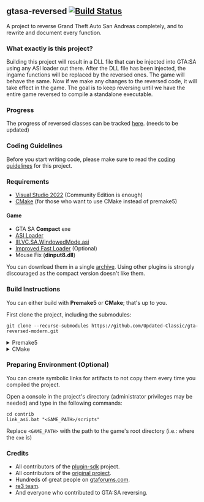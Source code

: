 ## gtasa-reversed [![Build Status](https://github.com/Updated-Classic/gta-reversed-modern/workflows/Build/badge.svg?event=push&branch=master)](https://github.com/Updated-Classic/gta-reversed-modern/actions?query=workflow%3ABuild)

A project to reverse Grand Theft Auto San Andreas completely, and to rewrite and document every function. 

### What exactly is this project? 
Building this project will result in a DLL file that can be injected into GTA:SA using any ASI loader out there. After the DLL file has been injected, the ingame functions will be replaced by the reversed ones. The game will behave the same. Now if we make any changes to the reversed code, it will take effect in the game. The goal is to keep reversing until we have the entire game reversed to compile a standalone executable.

### Progress
The progress of reversed classes can be tracked [here](docs/ReversedClasses.MD). (needs to be updated)

### Coding Guidelines 
Before you start writing code, please make sure to read the [coding guidelines](docs/CodingGuidelines.MD) for this project.

### Requirements

* [Visual Studio 2022](https://visualstudio.microsoft.com/en/downloads/) (Community Edition is enough)
* [CMake](https://cmake.org) (for those who want to use CMake instead of premake5)

#### Game

* GTA SA **Compact** exe
* [ASI Loader](https://gtaforums.com/topic/523982-relopensrc-silents-asi-loader/)
* [III.VC.SA.WindowedMode.asi](https://github.com/ThirteenAG/III.VC.SA.WindowedMode)
* [Improved Fast Loader](https://www.gtagarage.com/mods/show.php?id=25665) (Optional)
* Mouse Fix (**dinput8.dll**)

You can download them in a single [archive](https://github.com/codenulls/gta-reversed/files/6949371/gta_sa.zip).
Using other plugins is strongly discouraged as the compact version doesn't like them.

### Build Instructions

You can either build with **Premake5** or **CMake**; that's up to you.

First clone the project, including the submodules:
```shell
git clone --recurse-submodules https://github.com/Updated-Classic/gta-reversed-modern.git
```

<details>
<summary>Premake5</summary>

1) Execute `premake5.bat` for VS2019, or `premake5.bat vs20xx` for other VS versions. (e.g: `premake5.bat vs2022`)

2) You'll find gta_reversed.sln shortcut in the same folder as premake5.

</details>

<details>
<summary>CMake</summary>

1) Download and install the latest version of CMake for windows from [HERE](https://cmake.org/download/) and make sure to add it to your PATH.

##### GUI

2) Open CMake GUI

3) Set the Source and Build directories (Don't forget to append "Bin" after the path for build), like this: 

![Capture](https://gitlab.com/gtahackers/gta-reversed/uploads/a4c08a7094c1d8fe6727e24aad6c0203/Capture.PNG)

4) Click configure, then you will see a dialogue box. Choose "Visual Studio 16 2019" and "Win32", then click Finish.

![CMakeSettings](https://user-images.githubusercontent.com/10183157/63577623-37a13480-c5a8-11e9-8fe4-da81fa47ca58.PNG)

5) Once the configuration is complete, click the Generate button.

6) You'll find GTASA.sln in the Bin folder.

##### CLI

2) Open Command Prompt in the `gta-reversed` directory and run `cmake -Bbuild -H. -A Win32`.

3) To open the Visual Studio project, simply run `cmake --open build` or open `build/GTASA.sln` manually.

4) Once the configuration is complete, click the Generate button.

5) You'll find GTASA.sln in Bin folder.

</details>


### Preparing Environment (Optional)

You can create symbolic links for artifacts to not copy them every time you compiled the project.

Open a console in the project's directory (administrator privileges may be needed) and type in the following commands:
```shell
cd contrib
link_asi.bat "<GAME_PATH>/scripts"
```
Replace `<GAME_PATH>` with the path to the game's root directory (i.e.: where the `exe` is)
    
### Credits
- All contributors of the [plugin-sdk](https://github.com/DK22Pac/plugin-sdk) project.
- All contributors of the [original project](https://github.com/codenulls/gta-reversed).
- Hundreds of great people on [gtaforums.com](https://gtaforums.com/topic/194199-documenting-gta-sa-memory-addresses).
- [re3 team](https://github.com/GTAmodding/re3).
- And everyone who contributed to GTA:SA reversing.
